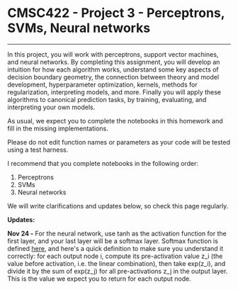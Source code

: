 # CMSC422 - Project 3 - Perceptrons, SVMs, Neural networks
---

In this project, you will work with perceptrons, support vector machines, and neural networks. By completing this assignment, you will develop an intuition for how each algorithm works, understand some key aspects of decision boundary geometry, the connection between theory and model development, hyperparameter optimization, kernels, methods for regularization, interpreting models, and more. Finally you will apply these algorithms to canonical prediction tasks, by training, evaluating, and interpreting your own models.

As usual, we expect you to complete the notebooks in this homework
and fill in the missing implementations.

Please do not edit function names or parameters as your code will be tested
using a test harness.

I recommend that you complete notebooks in the following order:

1. Perceptrons
2. SVMs
3. Neural networks



We will write clarifications and updates below, so check this page regularly.

__Updates:__

__Nov 24 -__ For the neural network, use tanh as the activation function for the first layer, and your last layer will be a softmax layer. Softmax function is defined [here](https://en.wikipedia.org/wiki/Softmax_function), and here's a quick definition to make sure you understand it correctly: for each output node i, compute its pre-activation value z_i (the value before activation, i.e. the linear combination), then take exp(z_i), and divide it by the sum of exp(z_j) for all pre-activations z_j in the output layer. This is the value we expect you to return for each output node.

